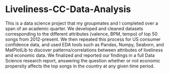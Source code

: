 # Liveliness-CC-Data-Analysis

This is a data science project that my groupmates and I completed over a span of an academic quarter. We developed and cleaned datasets corresponding to the different attributes (valence, BPM, tempo) of top 50 songs from 2012-present. 
We then repeated this process for US consumer confidence data, and used EDA tools such as Pandas, Numpy, Seaborn, and MatPlotLib to discover patterns/correlations between attributes of liveliness and economic data.
We finalized and reported our findings in a full Data Science research report, answering the question whether or not economic propersity affects the top songs in the country at any given time period.
